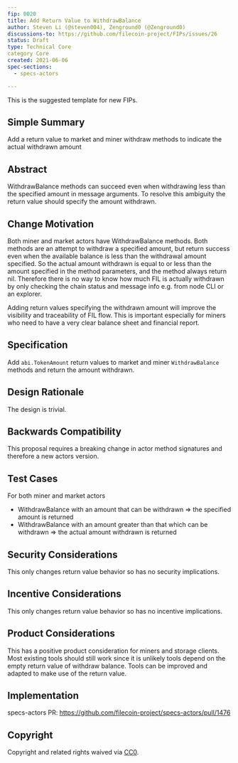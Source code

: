 ```yaml
---
fip: 0020
title: Add Return Value to WithdrawBalance
author: Steven Li (@steven004), Zenground0 (@Zenground0)
discussions-to: https://github.com/filecoin-project/FIPs/issues/26
status: Draft
type: Technical Core
category Core
created: 2021-06-06
spec-sections: 
  - specs-actors

---
```


<!--You can leave these HTML comments in your merged FIP and delete the visible duplicate text guides, they will not appear and may be helpful to refer to if you edit it again. This is the suggested template for new FIPs. Note that a FIP number will be assigned by an editor. When opening a pull request to submit your FIP, please use an abbreviated title in the filename, `fip-draft_title_abbrev.md`. The title should be 44 characters or less.-->
This is the suggested template for new FIPs.



## Simple Summary
<!--"If you can't explain it simply, you don't understand it well enough." Provide a simplified and layman-accessible explanation of the FIP.-->
Add a return value to market and miner withdraw methods to indicate the actual withdrawn amount

## Abstract
<!--A short (~200 word) description of the technical issue being addressed.-->
WithdrawBalance methods can succeed even when withdrawing less than the specified amount in message arguments. To resolve this ambiguity the return value should specify the amount withdrawn.

## Change Motivation
<!--The motivation is critical for FIPs that want to change the Filecoin protocol. It should clearly explain why the existing protocol specification is inadequate to address the problem that the FIP solves. FIP submissions without sufficient motivation may be rejected outright.-->

Both miner and market actors have WithdrawBalance methods.  Both methods are an attempt to withdraw a specified amount, but return success even when the available balance is less than the withdrawal amount specified.  So the actual amount withdrawn is equal to or less than the amount specified in the method parameters, and the method always return nil. Therefore there is no way to know how much FIL is actually withdrawn by only checking the chain status and message info e.g. from node CLI or an explorer.

Adding return values specifying the withdrawn amount will improve the visibility and traceability of FIL flow. This is important especially for miners who need to have a very clear balance sheet and financial report.

## Specification
<!--The technical specification should describe the syntax and semantics of any new feature. The specification should be detailed enough to allow competing, interoperable implementations for any of the current Filecoin implementations. -->
Add `abi.TokenAmount` return values to market and miner `WithdrawBalance` methods and return the amount withdrawn. 

## Design Rationale
<!--The rationale fleshes out the specification by describing what motivated the design and why particular design decisions were made. It should describe alternate designs that were considered and related work, e.g. how the feature is supported in other languages. The rationale may also provide evidence of consensus within the community, and should discuss important objections or concerns raised during discussion.-->
The design is trivial.

## Backwards Compatibility
<!--All FIPs that introduce backwards incompatibilities must include a section describing these incompatibilities and their severity. The FIP must explain how the author proposes to deal with these incompatibilities. FIP submissions without a sufficient backwards compatibility treatise may be rejected outright.-->
This proposal requires a breaking change in actor method signatures and therefore a new actors version.

## Test Cases
<!--Test cases for an implementation are mandatory for FIPs that are affecting consensus changes. Other FIPs can choose to include links to test cases if applicable.-->
For both miner and market actors
* WithdrawBalance with an amount that can be withdrawn => the specified amount is returned
* WithdrawBalance with an amount greater than that which can be withdrawn => the actual amount withdrawn is returned

## Security Considerations
<!--All FIPs must contain a section that discusses the security implications/considerations relevant to the proposed change. Include information that might be important for security discussions, surfaces risks and can be used throughout the life cycle of the proposal. E.g. include security-relevant design decisions, concerns, important discussions, implementation-specific guidance and pitfalls, an outline of threats and risks and how they are being addressed. FIP submissions missing the "Security Considerations" section will be rejected. A FIP cannot proceed to status "Final" without a Security Considerations discussion deemed sufficient by the reviewers.-->
This only changes return value behavior so has no security implications.

## Incentive Considerations
<!--All FIPs must contain a section that discusses the incentive implications/considerations relative to the proposed change. Include information that might be important for incentive discussion. A discussion on how the proposed change will incentivize reliable and useful storage is required. FIP submissions missing the "Incentive Considerations" section will be rejected. An FIP cannot proceed to status "Final" without a Incentive Considerations discussion deemed sufficient by the reviewers.-->
This only changes return value behavior so has no incentive implications.

## Product Considerations
<!--All FIPs must contain a section that discusses the product implications/considerations relative to the proposed change. Include information that might be important for product discussion. A discussion on how the proposed change will enable better storage-related goods and services to be developed on Filecoin. FIP submissions missing the "Product Considerations" section will be rejected. An FIP cannot proceed to status "Final" without a Product Considerations discussion deemed sufficient by the reviewers.-->
This has a positive product consideration for miners and storage clients.  Most existing tools should still work since it is unlikely tools depend on the empty return value of withdraw balance.  Tools can be improved and adapted to make use of the return value.

## Implementation
<!--The implementations must be completed before any core FIP is given status "Final", but it need not be completed before the FIP is accepted. While there is merit to the approach of reaching consensus on the specification and rationale before writing code, the principle of "rough consensus and running code" is still useful when it comes to resolving many discussions of API details.-->
specs-actors PR: https://github.com/filecoin-project/specs-actors/pull/1476

## Copyright
Copyright and related rights waived via [CC0](https://creativecommons.org/publicdomain/zero/1.0/).
